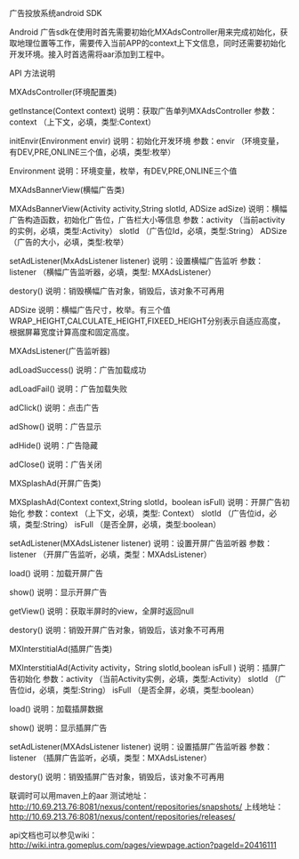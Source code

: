 广告投放系统android SDK

Android 广告sdk在使用时首先需要初始化MXAdsController用来完成初始化，获取地理位置等工作，需要传入当前APP的context上下文信息，同时还需要初始化开发环境。接入时首选需将aar添加到工程中。

API 方法说明

MXAdsController(环境配置类)

getInstance(Context context)
说明：获取广告单列MXAdsController
参数：context  （上下文，必填，类型:Context）

initEnvir(Environment envir)
说明：初始化开发环境
参数：envir （环境变量，有DEV,PRE,ONLINE三个值，必填，类型:枚举）

Environment
说明：环境变量，枚举，有DEV,PRE,ONLINE三个值

MXAdsBannerView(横幅广告类)

MXAdsBannerView(Activity activity,String slotId, ADSize adSize)
说明：横幅广告构造函数，初始化广告位，广告栏大小等信息
参数：activity （当前activity的实例，必填，类型:Activity）
            slotId （广告位Id，必填，类型:String）
            ADSize （广告的大小，必填，类型:枚举）

setAdListener(MxAdsListener listener)
说明：设置横幅广告监听
参数：listener （横幅广告监听器，必填，类型: MXAdsListener）

destory()
说明：销毁横幅广告对象，销毁后，该对象不可再用

ADSize
说明：横幅广告尺寸，枚举。有三个值WRAP_HEIGHT,CALCULATE_HEIGHT,FIXEED_HEIGHT分别表示自适应高度，根据屏幕宽度计算高度和固定高度。

MXAdsListener(广告监听器)

adLoadSuccess()
说明：广告加载成功

adLoadFail()
说明：广告加载失败

adClick()
说明：点击广告

adShow()
说明：广告显示

adHide()
说明：广告隐藏

adClose()
说明：广告关闭

MXSplashAd(开屏广告类)

MXSplashAd(Context context,String slotId，boolean isFull)
说明：开屏广告初始化
参数：context （上下文，必填，类型: Context）
           slotId （广告位id，必填，类型:String）
           isFull （是否全屏，必填，类型:boolean）

setAdListener(MXAdsListener listener)
说明：设置开屏广告监听器
参数：listener （开屏广告监听，必填，类型：MXAdsListener）

load()
说明：加载开屏广告

show()
说明：显示开屏广告

getView()
说明：获取半屏时的view，全屏时返回null

destory()
说明：销毁开屏广告对象，销毁后，该对象不可再用

MXInterstitialAd(插屏广告类)

MXInterstitialAd(Activity activity，String slotId,boolean isFull )
说明：插屏广告初始化
参数：activity （当前Activity实例，必填，类型:Activity）
           slotId （广告位id，必填，类型:String）
           isFull （是否全屏，必填，类型:boolean）

load()
说明：加载插屏数据

show()
说明：显示插屏广告

setAdListener(MXAdsListener listener)
说明：设置插屏广告监听器
参数：listener （插屏广告监听，必填，类型：MXAdsListener）

destory()
说明：销毁插屏广告对象，销毁后，该对象不可再用

联调时可以用maven上的aar
测试地址：http://10.69.213.76:8081/nexus/content/repositories/snapshots/
上线地址：http://10.69.213.76:8081/nexus/content/repositories/releases/

api文档也可以参见wiki：http://wiki.intra.gomeplus.com/pages/viewpage.action?pageId=20416111
